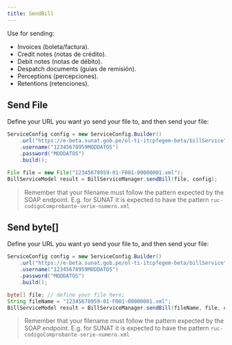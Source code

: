 ```yaml
---
title: SendBill
---
```


Use for sending:

- Invoices (boleta/factura).
- Credit notes (notas de crédito).
- Debit notes (notas de débito).
- Despatch documents (guias de remisión).
- Perceptions (percepciones).
- Retentions (retenciones).

## Send File

Define your URL you want yo send your file to, and then send your file:

```java
ServiceConfig config = new ServiceConfig.Builder()
    .url("https://e-beta.sunat.gob.pe/ol-ti-itcpfegem-beta/billService")
    .username("12345678959MODDATOS")
    .password("MODDATOS")
    .build();

File file = new File("12345678959-01-F001-00000001.xml");
BillServiceModel result = BillServiceManager.sendBill(file, config);
```

> Remember that your filename must follow the pattern expected by the SOAP endpoint. E.g. for SUNAT it is expected to have the pattern `ruc-codigoComprobante-serie-numero.xml`

## Send byte[]

Define your URL you want yo send your file to, and then send your file:

```java
ServiceConfig config = new ServiceConfig.Builder()
    .url("https://e-beta.sunat.gob.pe/ol-ti-itcpfegem-beta/billService")
    .username("12345678959MODDATOS")
    .password("MODDATOS")
    .build();

byte[] file; // define your file here;
String fileName = "12345678959-01-F001-00000001.xml";
BillServiceModel result = BillServiceManager.sendBill(fileName, file, config);
```

> Remember that your filename must follow the pattern expected by the SOAP endpoint. E.g. for SUNAT it is expected to have the pattern `ruc-codigoComprobante-serie-numero.xml`
